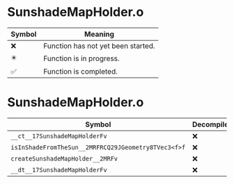 # SunshadeMapHolder.o
| Symbol | Meaning 
| ------------- | ------------- 
| :x: | Function has not yet been started. 
| :eight_pointed_black_star: | Function is in progress. 
| :white_check_mark: | Function is completed. 


# SunshadeMapHolder.o
| Symbol | Decompiled? |
| ------------- | ------------- |
| `__ct__17SunshadeMapHolderFv` | :x: |
| `isInShadeFromTheSun__2MRFRCQ29JGeometry8TVec3<f>f` | :x: |
| `createSunshadeMapHolder__2MRFv` | :x: |
| `__dt__17SunshadeMapHolderFv` | :x: |
